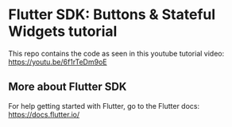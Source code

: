 # Flutter SDK: Buttons & Stateful Widgets tutorial

This repo contains the code as seen in this youtube tutorial video: https://youtu.be/6f1rTeDm9oE

## More about Flutter SDK
For help getting started with Flutter, go to the Flutter docs: https://docs.flutter.io/
